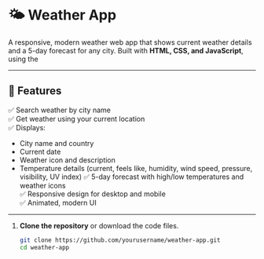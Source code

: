 # 🌤️ Weather App

A responsive, modern weather web app that shows current weather details and a 5-day forecast for any city. Built with **HTML, CSS, and JavaScript**, using the 

---

## 🚀 Features

✅ Search weather by city name  
✅ Get weather using your current location  
✅ Displays:
- City name and country
- Current date
- Weather icon and description
- Temperature details (current, feels like, humidity, wind speed, pressure, visibility, UV index)
✅ 5-day forecast with high/low temperatures and weather icons  
✅ Responsive design for desktop and mobile  
✅ Animated, modern UI

---


1. **Clone the repository** or download the code files.

   ```bash
   git clone https://github.com/yourusername/weather-app.git
   cd weather-app

